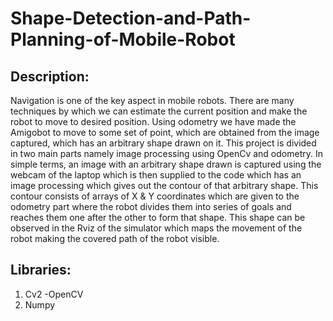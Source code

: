 # Shape-Detection-and-Path-Planning-of-Mobile-Robot
## Description: 
Navigation is one of the key aspect in mobile robots. There are many techniques by which we can estimate the current position and make the robot to move to desired position. Using odometry we have made the Amigobot to move to some set of point, which are obtained from the image captured, which has an arbitrary shape drawn on it. This project is divided in two main parts namely image processing using OpenCv and odometry. In simple terms, an image with an arbitrary shape drawn is captured using the webcam of the laptop which is then supplied to the code which has an image processing which gives out the contour of that arbitrary shape. This contour consists of arrays of X & Y coordinates which are given to the odometry part where the robot divides them into series of goals and reaches them one after the other to form that shape. This shape can be observed in the Rviz of the simulator which maps the movement of the robot making the covered path of the robot visible.
## Libraries:
1. Cv2 -OpenCV
2. Numpy
